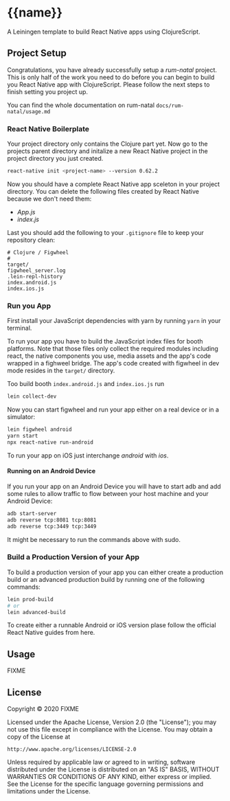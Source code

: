 # {{name}}

A Leiningen template to build React Native apps using ClojureScript.

## Project Setup

Congratulations, you have already successfully setup a _rum-natal_ project. This is only half of the work you need to do before you can begin to build you React Native app with ClojureScript. Please follow the next steps to finish setting you project up.

You can find the whole documentation on rum-natal `docs/rum-natal/usage.md`

### React Native Boilerplate

Your project directory only contains the Clojure part yet. Now go to the projects parent directory and initalize a new React Native project in the project directory you just created.
```bash
react-native init <project-name> --version 0.62.2
```

Now you should have a complete React Native app sceleton in your project directory. You can delete the following files created by React Native because we don't need them:
- _App.js_
- _index.js_

Last you should add the following to your `.gitignore` file to keep your repository clean:
```
# Clojure / Figwheel
#
target/
figwheel_server.log
.lein-repl-history
index.android.js
index.ios.js
```

### Run you App

First install your JavaScript dependencies with yarn by running `yarn` in your terminal.

To run your app you have to build the JavaScript index files for booth platforms. Note that those files only collect the required modules including react, the native components you use, media assets and the app's code wrapped in a fighweel bridge. The app's code created with figwheel in dev mode resides in the `target/` directory.

Too build booth `index.android.js` and `index.ios.js` run
```bash
lein collect-dev
```

Now you can start figwheel and run your app either on a real device or in a simulator:
```bash
lein figwheel android
yarn start
npx react-native run-android
```
To run your app on iOS just interchange _android_ with _ios_.

#### Running on an Android Device

If you run your app on an Android Device you will have to start adb and add some rules to allow traffic to flow between your host machine and your Android Device:
```bash
adb start-server
adb reverse tcp:8081 tcp:8081
adb reverse tcp:3449 tcp:3449
```

It might be necessary to run the commands above with sudo.

### Build a Production Version of your App

To build a production version of your app you can either create a production build or an advanced production build by running one of the following commands:
```bash
lein prod-build
# or
lein advanced-build
```

To create either a runnable Android or iOS version plase follow the official React Native guides from here.

## Usage

FIXME

## License

Copyright © 2020 FIXME

Licensed under the Apache License, Version 2.0 (the "License");
you may not use this file except in compliance with the License.
You may obtain a copy of the License at

    http://www.apache.org/licenses/LICENSE-2.0

Unless required by applicable law or agreed to in writing, software
distributed under the License is distributed on an "AS IS" BASIS,
WITHOUT WARRANTIES OR CONDITIONS OF ANY KIND, either express or implied.
See the License for the specific language governing permissions and
limitations under the License.

